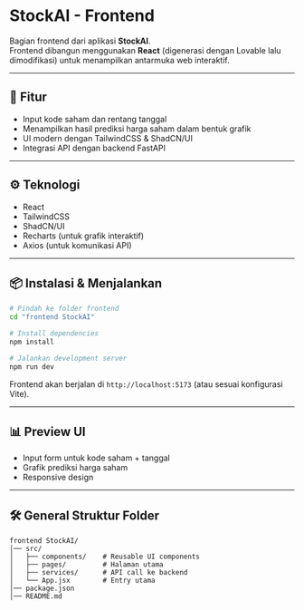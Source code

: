 # StockAI - Frontend

Bagian frontend dari aplikasi **StockAI**.  
Frontend dibangun menggunakan **React** (digenerasi dengan Lovable lalu dimodifikasi) untuk menampilkan antarmuka web interaktif.

---

## 🚀 Fitur
- Input kode saham dan rentang tanggal
- Menampilkan hasil prediksi harga saham dalam bentuk grafik
- UI modern dengan TailwindCSS & ShadCN/UI
- Integrasi API dengan backend FastAPI

---

## ⚙️ Teknologi
- React
- TailwindCSS
- ShadCN/UI
- Recharts (untuk grafik interaktif)
- Axios (untuk komunikasi API)

---

## 📦 Instalasi & Menjalankan
```bash
# Pindah ke folder frontend
cd "frontend StockAI"

# Install dependencies
npm install

# Jalankan development server
npm run dev
```

Frontend akan berjalan di `http://localhost:5173` (atau sesuai konfigurasi Vite).

---

## 📊 Preview UI
- Input form untuk kode saham + tanggal
- Grafik prediksi harga saham
- Responsive design

---

## 🛠️ General Struktur Folder
```
frontend StockAI/
│── src/
│   ├── components/    # Reusable UI components
│   ├── pages/         # Halaman utama
│   ├── services/      # API call ke backend
│   └── App.jsx        # Entry utama
│── package.json
│── README.md
```
